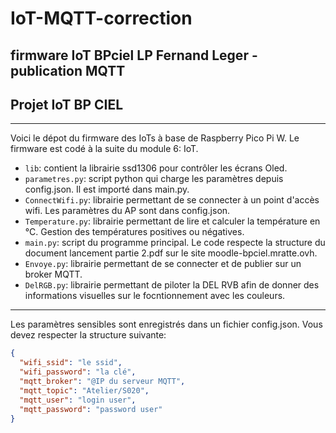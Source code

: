 # IoT-MQTT-correction
firmware IoT BPciel LP Fernand Leger - publication MQTT
---
## Projet IoT BP CIEL 
---
Voici le dépot du firmware des IoTs à base de Raspberry Pico Pi W. Le firmware est codé à la suite du module 6: IoT. 

* `lib`: contient la librairie ssd1306 pour contrôler les écrans Oled.
* `parametres.py`: script python qui charge les paramètres depuis config.json. Il est importé dans main.py.
* `ConnectWifi.py`: librairie permettant de se connecter à un point d'accès wifi. Les paramètres du AP sont dans config.json.
* `Temperature.py`: librairie permettant de lire et calculer la température en °C. Gestion des températures positives ou négatives.
* `main.py`: script du programme principal. Le code respecte la structure du document lancement partie 2.pdf sur le site moodle-bpciel.mratte.ovh.
* `Envoye.py`: librairie permettant de se connecter et de publier sur un broker MQTT.
* `DelRGB.py`: librairie permettant de piloter la DEL RVB afin de donner des informations visuelles sur le focntionnement avec les couleurs.
---

Les paramètres sensibles sont enregistrés dans un fichier config.json. Vous devez respecter la structure suivante:

```json
{
  "wifi_ssid": "le ssid",
  "wifi_password": "la clé",
  "mqtt_broker": "@IP du serveur MQTT",
  "mqtt_topic": "Atelier/S020",
  "mqtt_user": "login user",
  "mqtt_password": "password user"
}